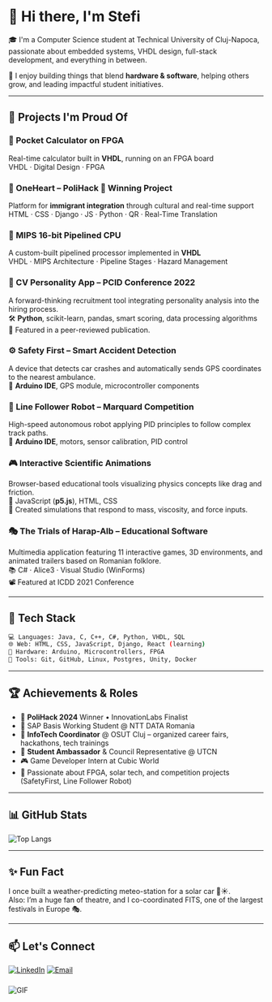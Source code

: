 # 👋 Hi there, I'm Stefi

🎓 I'm a Computer Science student at Technical University of Cluj-Napoca, passionate about embedded systems, VHDL design, full-stack development, and everything in between.

🧠 I enjoy building things that blend **hardware & software**, helping others grow, and leading impactful student initiatives.

---

## 🚀 Projects I'm Proud Of

### 🧮 Pocket Calculator on FPGA
Real-time calculator built in **VHDL**, running on an FPGA board  
VHDL · Digital Design · FPGA

### 💜 OneHeart – PoliHack 🥇 Winning Project
Platform for **immigrant integration** through cultural and real-time support  
HTML · CSS · Django · JS · Python · QR · Real-Time Translation

### 🧪 MIPS 16-bit Pipelined CPU
A custom-built pipelined processor implemented in **VHDL**  
VHDL · MIPS Architecture · Pipeline Stages · Hazard Management

### 🧠 CV Personality App – PCID Conference 2022  
A forward-thinking recruitment tool integrating personality analysis into the hiring process.  
🛠 **Python**, scikit-learn, pandas, smart scoring, data processing algorithms  
📘 Featured in a peer-reviewed publication.

### ⚙️ Safety First – Smart Accident Detection  
A device that detects car crashes and automatically sends GPS coordinates to the nearest ambulance.  
🔧 **Arduino IDE**, GPS module, microcontroller components

### 🤖 Line Follower Robot – Marquard Competition  
High-speed autonomous robot applying PID principles to follow complex track paths.  
🔌 **Arduino IDE**, motors, sensor calibration, PID control

### 🎮 Interactive Scientific Animations  
Browser-based educational tools visualizing physics concepts like drag and friction.  
🎨 JavaScript (**p5.js**), HTML, CSS  
🧪 Created simulations that respond to mass, viscosity, and force inputs.

### 🎭 The Trials of Harap-Alb – Educational Software  
Multimedia application featuring 11 interactive games, 3D environments, and animated trailers based on Romanian folklore.  
📚 C# · Alice3 · Visual Studio (WinForms)  
📽 Featured at ICDD 2021 Conference

---

## 🧰 Tech Stack

```bash
💻 Languages: Java, C, C++, C#, Python, VHDL, SQL
🌐 Web: HTML, CSS, JavaScript, Django, React (learning)
🔌 Hardware: Arduino, Microcontrollers, FPGA
🧰 Tools: Git, GitHub, Linux, Postgres, Unity, Docker
```

---

## 🏆 Achievements & Roles

- 🥇 **PoliHack 2024** Winner • InnovationLabs Finalist
- 💼 SAP Basis Working Student @ NTT DATA Romania
- 🧠 **InfoTech Coordinator** @ OSUT Cluj – organized career fairs, hackathons, tech trainings
- 🎤 **Student Ambassador** & Council Representative @ UTCN
- 🎮 Game Developer Intern at Cubic World
- 🤖 Passionate about FPGA, solar tech, and competition projects (SafetyFirst, Line Follower Robot)

---

## 📊 GitHub Stats

![Top Langs](https://github-readme-stats.vercel.app/api/top-langs/?username=stefi19&layout=compact&theme=tokyonight)

---

## ✨ Fun Fact

I once built a weather-predicting meteo-station for a solar car 🚗☀️.  
Also: I’m a huge fan of theatre, and I co-coordinated FITS, one of the largest festivals in Europe 🎭.

---

## 📫 Let's Connect

[![LinkedIn](https://img.shields.io/badge/LinkedIn-StefaniaMozacu-blue?logo=linkedin)](https://www.linkedin.com/in/stefania-mozacu)
[![Email](https://img.shields.io/badge/Email-stefaniamozacu1%40gmail.com-red)](mailto:stefaniamozacu1@gmail.com)

### 
![GIF](https://media2.giphy.com/media/v1.Y2lkPTc5MGI3NjExY3BlY2N3bndkd2o2eWEwd3E2bWd6cHl4aXVvMHl6N3dlbXJ0OHlsNCZlcD12MV9pbnRlcm5hbF9naWZfYnlfaWQmY3Q9Zw/UcQSokPVOjz1eBX9G2/giphy.gif)
